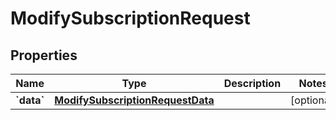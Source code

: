 
# ModifySubscriptionRequest

## Properties
| Name | Type | Description | Notes |
| ------------ | ------------- | ------------- | ------------- |
| **&#x60;data&#x60;** | [**ModifySubscriptionRequestData**](ModifySubscriptionRequestData.md) |  |  [optional] |



